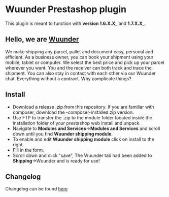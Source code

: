 # Wuunder Prestashop plugin

This plugin is meant to function with __version 1.6.X.X___ and __1.7.X.X___.

## Hello, we are [Wuunder](https://wearewuunder.com/) ##
We make shipping any parcel, pallet and document easy, personal and efficient. As a business owner, you can book your shipment using your mobile, tablet or computer. We select the best price and pick up your parcel wherever you want. You and the receiver can both track and trace the shipment. You can also stay in contact with each other via our Wuunder chat. Everything without a contract. Why complicate things?

## Install ##
* Download a release .zip from this repository. If you are familiar with composer, download the -composer-installed.zip version.
* Use FTP to transfer the .zip to the module folder located inside the installation folder of your prestashop web install and unpack.
* Navigate to __Modules and Services__->__Modules and Services__ and scroll down until you find __Wuunder shipping module__.
* To enable and edit __Wuunder shipping module__ click on install to the right.
* Fill in the form.
* Scroll down and click "save", The Wuunder tab had been added to __Shipping__->Wuunder and is ready for use!

## Changelog ##
Changelog can be found [here](https://github.com/kabisa/wuunder-webshopplugin-prestashop/blob/master/CHANGELOG.md)


